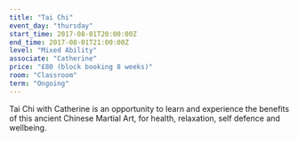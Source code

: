 ```yaml
---
title: "Tai Chi"
event_day: "thursday"
start_time: 2017-08-01T20:00:00Z
end_time: 2017-08-01T21:00:00Z
level: "Mixed Ability"
associate: "Catherine"
price: "£80 (block booking 8 weeks)"
room: "Classroom"
term: "Ongoing"
---
```


Tai Chi with Catherine is an opportunity to learn and experience the benefits of this ancient Chinese Martial Art, for health, relaxation, self defence and wellbeing. 